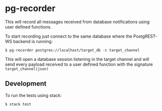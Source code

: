 # pg-recorder

This will record all messages received from database notifications using user defined functions.

To start recording just connect to the same database where the PostgREST-WS backend is running:

    $ pg-recorder postgres://localhost/target_db -c target_channel
    
This will open a database session listening in the target channel and 
will send every payload received to a user defined function with the signature `target_channel(json)`

## Development

To run the tests using stack:

    $ stack test
